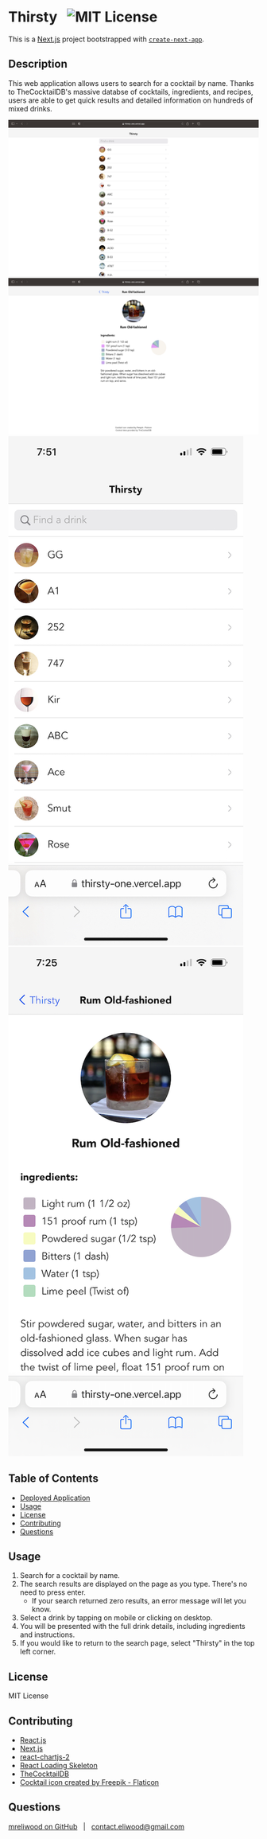 # Thirsty &nbsp; ![MIT License](https://img.shields.io/badge/license-MIT-green)

This is a [Next.js](https://nextjs.org/) project bootstrapped with [`create-next-app`](https://github.com/vercel/next.js/tree/canary/packages/create-next-app).

## Description

This web application allows users to search for a cocktail by name. Thanks to TheCocktailDB's massive databse of cocktails, ingredients, and recipes, users are able to get quick results and detailed information on hundreds of mixed drinks.

[![Screenshot of the application](./public/assets/images/desktop-search.png)](http://thirsty-one.vercel.app)
[![Screenshot of the application](./public/assets/images/desktop-detail.png)](http://thirsty-one.vercel.app)
[![Screenshot of the application](./public/assets/images/mobile-search.png)](http://thirsty-one.vercel.app)
[![Screenshot of the application](./public/assets/images/mobile-detail.png)](http://thirsty-one.vercel.app)

## Table of Contents

-  [Deployed Application](http://mreliwood.github.io/porefection)
-  [Usage](#usage)
-  [License](#license)
-  [Contributing](#contributing)
-  [Questions](#questions)

## Usage

1. Search for a cocktail by name.
2. The search results are displayed on the page as you type. There's no need to press enter.
   -  If your search returned zero results, an error message will let you know.
3. Select a drink by tapping on mobile or clicking on desktop.
4. You will be presented with the full drink details, including ingredients and instructions.
5. If you would like to return to the search page, select "Thirsty" in the top left corner.

## License

MIT License

## Contributing

-  [React.js](https://react.dev)
-  [Next.js](https://nextjs.org)
-  [react-chartjs-2](https://react-chartjs-2.js.org/examples/pie-chart)
-  [React Loading Skeleton](https://github.com/dvtng/react-loading-skeleton)
-  [TheCocktailDB](https://www.thecocktaildb.com)
-  [Cocktail icon created by Freepik - Flaticon](https://www.flaticon.com/free-icons/cocktail)

## Questions

[mreliwood on GitHub](https://github.com/mreliwood) &nbsp; | &nbsp; [contact.eliwood@gmail.com](mailto:contact.eliwood@gmail.com)
